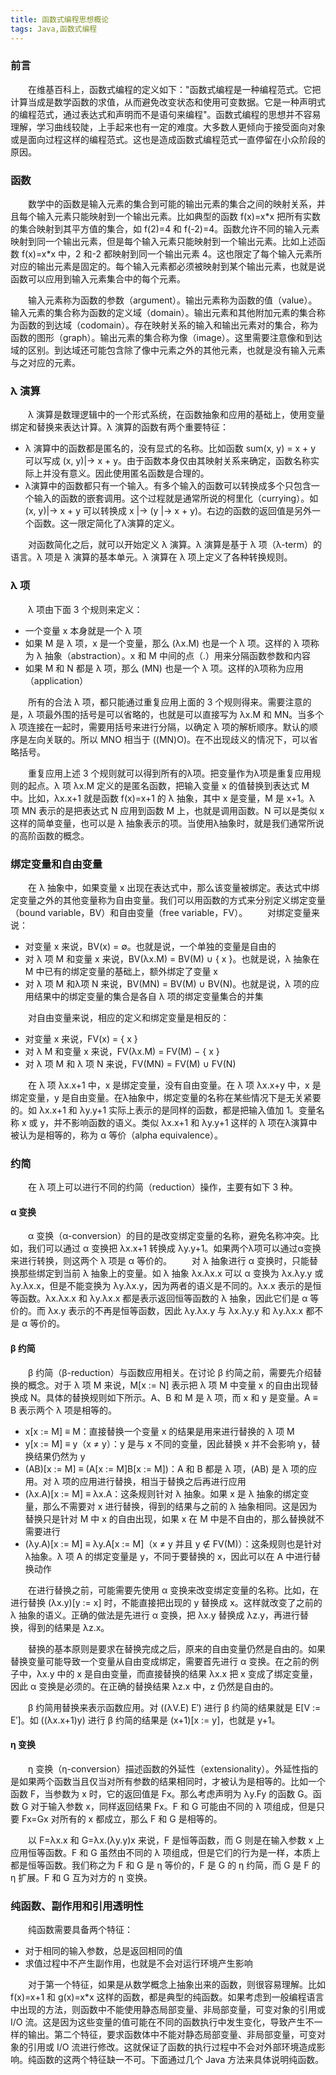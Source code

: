 ```yaml
---
title: 函数式编程思想概论
tags: Java,函数式编程
---
```



### 前言
&emsp;&emsp;在维基百科上，函数式编程的定义如下："函数式编程是一种编程范式。它把计算当成是数学函数的求值，从而避免改变状态和使用可变数据。它是一种声明式的编程范式，通过表达式和声明而不是语句来编程"。函数式编程的思想并不容易理解，学习曲线较陡，上手起来也有一定的难度。大多数人更倾向于接受面向对象或是面向过程这样的编程范式。这也是造成函数式编程范式一直停留在小众阶段的原因。

### 函数
&emsp;&emsp;数学中的函数是输入元素的集合到可能的输出元素的集合之间的映射关系，并且每个输入元素只能映射到一个输出元素。比如典型的函数 f(x)=x\*x 把所有实数的集合映射到其平方值的集合，如 f(2)=4 和 f(-2)=4。函数允许不同的输入元素映射到同一个输出元素，但是每个输入元素只能映射到一个输出元素。比如上述函数 f(x)=x\*x 中，2 和-2 都映射到同一个输出元素 4。这也限定了每个输入元素所对应的输出元素是固定的。每个输入元素都必须被映射到某个输出元素，也就是说函数可以应用到输入元素集合中的每个元素。

&emsp;&emsp;输入元素称为函数的参数（argument）。输出元素称为函数的值（value）。输入元素的集合称为函数的定义域（domain）。输出元素和其他附加元素的集合称为函数的到达域（codomain）。存在映射关系的输入和输出元素对的集合，称为函数的图形（graph）。输出元素的集合称为像（image）。这里需要注意像和到达域的区别。到达域还可能包含除了像中元素之外的其他元素，也就是没有输入元素与之对应的元素。

### λ 演算
&emsp;&emsp;λ 演算是数理逻辑中的一个形式系统，在函数抽象和应用的基础上，使用变量绑定和替换来表达计算。λ 演算的函数有两个重要特征：
* λ 演算中的函数都是匿名的，没有显式的名称。比如函数 sum(x, y) = x + y 可以写成 (x, y)|-> x + y。由于函数本身仅由其映射关系来确定，函数名称实际上并没有意义。因此使用匿名函数是合理的。
* λ演算中的函数都只有一个输入。有多个输入的函数可以转换成多个只包含一个输入的函数的嵌套调用。这个过程就是通常所说的柯里化（currying）。如 (x, y)|-> x + y 可以转换成 x |-> (y |-> x + y)。右边的函数的返回值是另外一个函数。这一限定简化了λ演算的定义。
	
&emsp;&emsp;对函数简化之后，就可以开始定义 λ 演算。λ 演算是基于 λ 项（λ-term）的语言。λ 项是 λ 演算的基本单元。λ 演算在 λ 项上定义了各种转换规则。

### λ 项
&emsp;&emsp;λ 项由下面 3 个规则来定义：
* 一个变量 x 本身就是一个 λ 项
* 如果 M 是 λ 项，x 是一个变量，那么 (λx.M) 也是一个 λ 项。这样的 λ 项称为 λ 抽象（abstraction）。x 和 M 中间的点（.）用来分隔函数参数和内容
* 如果 M 和 N 都是 λ 项，那么 (MN) 也是一个 λ 项。这样的λ项称为应用（application）

&emsp;&emsp;所有的合法 λ 项，都只能通过重复应用上面的 3 个规则得来。需要注意的是，λ 项最外围的括号是可以省略的，也就是可以直接写为 λx.M 和 MN。当多个 λ 项连接在一起时，需要用括号来进行分隔，以确定 λ 项的解析顺序。默认的顺序是左向关联的。所以 MNO 相当于 ((MN)O)。在不出现歧义的情况下，可以省略括号。

&emsp;&emsp;重复应用上述 3 个规则就可以得到所有的λ项。把变量作为λ项是重复应用规则的起点。λ 项 λx.M 定义的是匿名函数，把输入变量 x 的值替换到表达式 M 中。比如，λx.x+1 就是函数 f(x)=x+1 的 λ 抽象，其中 x 是变量，M 是 x+1。λ 项 MN 表示的是把表达式 N 应用到函数 M 上，也就是调用函数。N 可以是类似 x 这样的简单变量，也可以是 λ 抽象表示的项。当使用λ抽象时，就是我们通常所说的高阶函数的概念。

### 绑定变量和自由变量
&emsp;&emsp;在 λ 抽象中，如果变量 x 出现在表达式中，那么该变量被绑定。表达式中绑定变量之外的其他变量称为自由变量。我们可以用函数的方式来分别定义绑定变量（bound variable，BV）和自由变量（free variable，FV）。
&emsp;&emsp;对绑定变量来说：
* 对变量 x 来说，BV(x) = ∅。也就是说，一个单独的变量是自由的
* 对 λ 项 M 和变量 x 来说，BV(λx.M) = BV(M) ∪ { x }。也就是说，λ 抽象在 M 中已有的绑定变量的基础上，额外绑定了变量 x
* 对 λ 项 M 和λ项 N 来说，BV(MN) = BV(M) ∪ BV(N)。也就是说，λ 项的应用结果中的绑定变量的集合是各自 λ 项的绑定变量集合的并集

&emsp;&emsp;对自由变量来说，相应的定义和绑定变量是相反的：
* 对变量 x 来说，FV(x) = { x }
* 对 λ M 和变量 x 来说，FV(λx.M) = FV(M) − { x }
* 对 λ 项 M 和 λ 项 N 来说，FV(MN) = FV(M) ∪ FV(N)

&emsp;&emsp;在 λ 项 λx.x+1 中，x 是绑定变量，没有自由变量。在 λ 项 λx.x+y 中，x 是绑定变量，y 是自由变量。在λ抽象中，绑定变量的名称在某些情况下是无关紧要的。如 λx.x+1 和 λy.y+1 实际上表示的是同样的函数，都是把输入值加 1。变量名称 x 或 y，并不影响函数的语义。类似 λx.x+1 和 λy.y+1 这样的 λ 项在λ演算中被认为是相等的，称为 α 等价（alpha equivalence）。

### 约简
&emsp;&emsp;在 λ 项上可以进行不同的约简（reduction）操作，主要有如下 3 种。

#### α 变换
&emsp;&emsp;α 变换（α-conversion）的目的是改变绑定变量的名称，避免名称冲突。比如，我们可以通过 α 变换把 λx.x+1 转换成 λy.y+1。如果两个λ项可以通过α变换来进行转换，则这两个 λ 项是 α 等价的。
&emsp;&emsp;对 λ 抽象进行 α 变换时，只能替换那些绑定到当前 λ 抽象上的变量。如 λ 抽象 λx.λx.x 可以 α 变换为 λx.λy.y 或 λy.λx.x，但是不能变换为 λy.λx.y，因为两者的语义是不同的。λx.x 表示的是恒等函数。λx.λx.x 和 λy.λx.x 都是表示返回恒等函数的 λ 抽象，因此它们是 α 等价的。而 λx.y 表示的不再是恒等函数，因此 λy.λx.y 与 λx.λy.y 和 λy.λx.x 都不是 α 等价的。

#### β 约简
&emsp;&emsp;β 约简（β-reduction）与函数应用相关。在讨论 β 约简之前，需要先介绍替换的概念。对于 λ 项 M 来说，M\[x := N] 表示把 λ 项 M 中变量 x 的自由出现替换成 N。具体的替换规则如下所示。A、B 和 M 是 λ 项，而 x 和 y 是变量。A ≡ B 表示两个 λ 项是相等的。
* x\[x := M] ≡ M：直接替换一个变量 x 的结果是用来进行替换的 λ 项 M
* y\[x := M] ≡ y（x ≠ y）：y 是与 x 不同的变量，因此替换 x 并不会影响 y，替换结果仍然为 y
* (AB)\[x := M] ≡ (A\[x := M]B\[x := M])：A 和 B 都是 λ 项，(AB) 是 λ 项的应用。对 λ 项的应用进行替换，相当于替换之后再进行应用
* (λx.A)\[x := M] ≡ λx.A：这条规则针对 λ 抽象。如果 x 是 λ 抽象的绑定变量，那么不需要对 x 进行替换，得到的结果与之前的 λ 抽象相同。这是因为替换只是针对 M 中 x 的自由出现，如果 x 在 M 中是不自由的，那么替换就不需要进行
* (λy.A)\[x := M] ≡ λy.A\[x := M]（x ≠ y 并且 y ∉ FV(M)）：这条规则也是针对λ抽象。λ 项 A 的绑定变量是 y，不同于要替换的 x，因此可以在 A 中进行替换动作

&emsp;&emsp;在进行替换之前，可能需要先使用 α 变换来改变绑定变量的名称。比如，在进行替换 (λx.y)\[y := x] 时，不能直接把出现的 y 替换成 x。这样就改变了之前的 λ 抽象的语义。正确的做法是先进行 α 变换，把 λx.y 替换成 λz.y，再进行替换，得到的结果是 λz.x。

&emsp;&emsp;替换的基本原则是要求在替换完成之后，原来的自由变量仍然是自由的。如果替换变量可能导致一个变量从自由变成绑定，需要首先进行 α 变换。在之前的例子中，λx.y 中的 x 是自由变量，而直接替换的结果 λx.x 把 x 变成了绑定变量，因此 α 变换是必须的。在正确的替换结果 λz.x 中，z 仍然是自由的。

&emsp;&emsp;β 约简用替换来表示函数应用。对 ((λV.E) E′) 进行 β 约简的结果就是 E\[V := E′]。如 ((λx.x+1)y) 进行 β 约简的结果是 (x+1)\[x := y]，也就是 y+1。

#### η 变换
&emsp;&emsp;η 变换（η-conversion）描述函数的外延性（extensionality）。外延性指的是如果两个函数当且仅当对所有参数的结果相同时，才被认为是相等的。比如一个函数 F，当参数为 x 时，它的返回值是 Fx。那么考虑声明为 λy.Fy 的函数 G。函数 G 对于输入参数 x，同样返回结果 Fx。F 和 G 可能由不同的 λ 项组成，但是只要 Fx=Gx 对所有的 x 都成立，那么 F 和 G 是相等的。

&emsp;&emsp;以 F=λx.x 和 G=λx.(λy.y)x 来说，F 是恒等函数，而 G 则是在输入参数 x 上应用恒等函数。F 和 G 虽然由不同的 λ 项组成，但是它们的行为是一样，本质上都是恒等函数。我们称之为 F 和 G 是 η 等价的，F 是 G 的 η 约简，而 G 是 F 的 η 扩展。F 和 G 互为对方的 η 变换。

### 纯函数、副作用和引用透明性
&emsp;&emsp;纯函数需要具备两个特征：
* 对于相同的输入参数，总是返回相同的值
* 求值过程中不产生副作用，也就是不会对运行环境产生影响

&emsp;&emsp;对于第一个特征，如果是从数学概念上抽象出来的函数，则很容易理解。比如 f(x)=x+1 和 g(x)=x\*x 这样的函数，都是典型的纯函数。如果考虑到一般编程语言中出现的方法，则函数中不能使用静态局部变量、非局部变量，可变对象的引用或 I/O 流。这是因为这些变量的值可能在不同的函数执行中发生变化，导致产生不一样的输出。第二个特征，要求函数体中不能对静态局部变量、非局部变量，可变对象的引用或 I/O 流进行修改。这就保证了函数的执行过程中不会对外部环境造成影响。纯函数的这两个特征缺一不可。下面通过几个 Java 方法来具体说明纯函数。
```java

```

